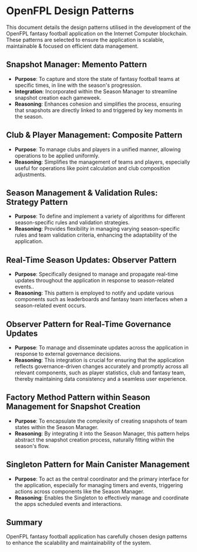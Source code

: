 # OpenFPL Design Patterns

This document details the design patterns utilised in the development of the OpenFPL fantasy football application on the Internet Computer blockchain. These patterns are selected to ensure the application is scalable, maintainable & focused on efficient data management.

## Snapshot Manager: Memento Pattern

- **Purpose**: To capture and store the state of fantasy football teams at specific times, in line with the season's progression.
- **Integration**: Incorporated within the Season Manager to streamline snapshot creation each gameweek.
- **Reasoning**: Enhances cohesion and simplifies the process, ensuring that snapshots are directly linked to and triggered by key moments in the season.

## Club & Player Management: Composite Pattern

- **Purpose**: To manage clubs and players in a unified manner, allowing operations to be applied uniformly.
- **Reasoning**: Simplifies the management of teams and players, especially useful for operations like point calculation and club composition adjustments.

## Season Management & Validation Rules: Strategy Pattern

- **Purpose**: To define and implement a variety of algorithms for different season-specific rules and validation strategies.
- **Reasoning**: Provides flexibility in managing varying season-specific rules and team validation criteria, enhancing the adaptability of the application.

## Real-Time Season Updates: Observer Pattern 

- **Purpose**: Specifically designed to manage and propagate real-time updates throughout the application in response to season-related events..
- **Reasoning**: This pattern is employed to notify and update various components such as leaderboards and fantasy team interfaces when a season-related event occurs.

## Observer Pattern for Real-Time Governance Updates

- **Purpose**: To manage and disseminate updates across the application in response to external governance decisions.
- **Reasoning**: This integration is crucial for ensuring that the application reflects governance-driven changes accurately and promptly across all relevant components, such as player statistics, club and fantasy team, thereby maintaining data consistency and a seamless user experience.


## Factory Method Pattern within Season Management for Snapshot Creation

- **Purpose**: To encapsulate the complexity of creating snapshots of team states within the Season Manager.
- **Reasoning**: By integrating it into the Season Manager, this pattern helps abstract the snapshot creation process, naturally fitting within the season's flow.

## Singleton Pattern for Main Canister Management

- **Purpose**: To act as the central coordinator and the primary interface for the application, especially for managing timers and events, triggering actions across components like the Season Manager.
- **Reasoning**: Enables the Singleton to effectively manage and coordinate the apps scheduled events and interactions.


## Summary


OpenFPL fantasy football application has carefully chosen design patterns to enhance the scalability and maintainability of the system.






